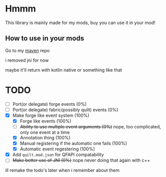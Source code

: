 # Hmmm
This library is mainly made for my mods, buy you can use it in your mod!

## How to use in your mods
Go to my [maven](https://github.com/Progames723/maven) repo

i removed jni for now<p>
maybe it'll return with kotlin native or something like that

# TODO
- [ ] Port(or delegate) forge events (0%)
- [ ] Port(or delegate) fabric(possibly quilt) events (0%)
- [x] Make forge like event system (100%)
  - [x] Forge like events (100%)
  - [ ] ~~Ability to use multiple event arguments (0%)~~ nope, too complicated, only one event at a time
  - [X] Annotation thing (100%)
  - [x] Manual registering if the automatic one fails (100%)
  - [X] Automatic event regestering (100%)
- [x] Add `quilt.mod.json` for QFAPI compatability
- [ ] ~~Make better use of JNI (0%)~~ nope never doing that again with c++

ill remake the todo's later when i remember about them

